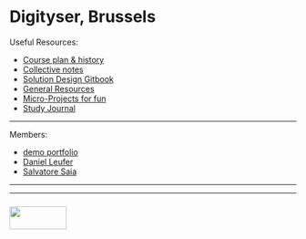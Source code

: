 # Digityser, Brussels

Useful Resources:
* [Course plan & history](https://github.com/elewa-academy/digityser/wiki)
* [Collective notes](https://github.com/elewa-academy/digityser/tree/master)
* [Solution Design Gitbook](https://elewa-academy.github.io/Solution-Design/)
* [General Resources](https://github.com/elewa-academy/General-Resources/wiki)
* [Micro-Projects for fun](https://elewa-academy.github.io/micro-projects/)
* [Study Journal](https://elewa-academy.github.io/Fundamentals/00-motivation-studying/)

---

Members:
* [demo portfolio](https://elewa-student.github.io)
* [Daniel Leufer](https://dleufer.github.io)
* [Salvatore Saia](https://salv236.github.io/)



___
___
### <a href="http://elewa.education/blog" target="_blank"><img src="https://user-images.githubusercontent.com/18554853/34921062-506450ae-f97d-11e7-875f-6feeb26ad72d.png" width="100" height="40"/></a>
